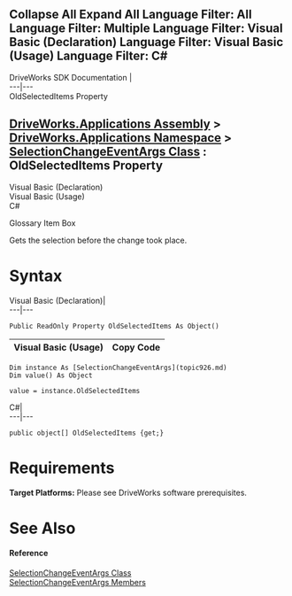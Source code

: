 Collapse All Expand All Language Filter: All  Language Filter: Multiple  Language Filter: Visual Basic (Declaration) Language Filter: Visual Basic (Usage) Language Filter: C#  
---  
DriveWorks SDK Documentation  |   
---|---  
OldSelectedItems Property   
  
[DriveWorks.Applications Assembly](topic13.md) > [DriveWorks.Applications Namespace](topic16.md) > [SelectionChangeEventArgs Class](topic926.md) : OldSelectedItems Property  
---  
  
Visual Basic (Declaration)    
Visual Basic (Usage)    
C# 

Glossary Item Box

Gets the selection before the change took place. 

# Syntax

Visual Basic (Declaration)|   
---|---  
      
    
    Public ReadOnly Property OldSelectedItems As Object()  
  
Visual Basic (Usage)| Copy Code  
---|---  
      
    
    Dim instance As [SelectionChangeEventArgs](topic926.md)
    Dim value() As Object
     
    value = instance.OldSelectedItems  
  
C#|   
---|---  
      
    
    public object[] OldSelectedItems {get;}  
  
# Requirements

**Target Platforms:** Please see DriveWorks software prerequisites.

# See Also

#### Reference

[SelectionChangeEventArgs Class](topic926.md)   
[SelectionChangeEventArgs Members](topic927.md)


